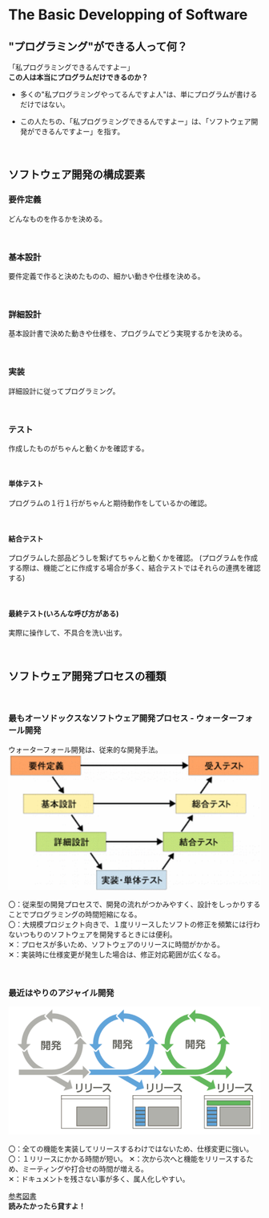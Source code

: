 # The Basic Developping of Software

## "プログラミング"ができる人って何？  

「私プログラミングできるんですよー」  
**この人は本当にプログラムだけできるのか？**  

- 多くの"私プログラミングやってるんですよ人"は、単にプログラムが書けるだけではない。  

- この人たちの、「私プログラミングできるんですよー」は、「ソフトウェア開発ができるんですよー」を指す。  

<br>

## ソフトウェア開発の構成要素

### 要件定義  

どんなものを作るかを決める。

<br>

### 基本設計  

要件定義で作ると決めたものの、細かい動きや仕様を決める。

<br>

### 詳細設計

基本設計書で決めた動きや仕様を、プログラムでどう実現するかを決める。  

<br>

### 実装

詳細設計に従ってプログラミング。

<br>

### テスト  

作成したものがちゃんと動くかを確認する。  

<br>

#### 単体テスト  

プログラムの１行１行がちゃんと期待動作をしているかの確認。  

<br>

#### 結合テスト  

プログラムした部品どうしを繋げてちゃんと動くかを確認。
(プログラムを作成する際は、機能ごとに作成する場合が多く、結合テストではそれらの連携を確認する)  

<br>

#### 最終テスト(いろんな呼び方がある)  

実際に操作して、不具合を洗い出す。

<br>

## ソフトウェア開発プロセスの種類

<br>

### 最もオーソドックスなソフトウェア開発プロセス - ウォーターフォール開発  

ウォーターフォール開発は、従来的な開発手法。  
![WaterFallModel](./resources/V-model.PNG)  

〇：従来型の開発プロセスで、開発の流れがつかみやすく、設計をしっかりすることでプログラミングの時間短縮になる。  
〇：大規模プロジェクト向きで、１度リリースしたソフトの修正を頻繁には行わないつもりのソフトウェアを開発するときには便利。  
✕：プロセスが多いため、ソフトウェアのリリースに時間がかかる。  
✕：実装時に仕様変更が発生した場合は、修正対応範囲が広くなる。  

<br>

### 最近はやりのアジャイル開発  

![AgileModel](./resources/Agile_model.PNG)  

〇：全ての機能を実装してリリースするわけではないため、仕様変更に強い。  
〇：１リリースにかかる時間が短い。
✕：次から次へと機能をリリースするため、ミーティングや打合せの時間が増える。  
✕：ドキュメントを残さない事が多く、属人化しやすい。  

[参考図書](https://www.amazon.co.jp/%E3%81%9A%E3%81%A3%E3%81%A8%E5%8F%97%E3%81%91%E3%81%9F%E3%81%8B%E3%81%A3%E3%81%9F%E3%82%BD%E3%83%95%E3%83%88%E3%82%A6%E3%82%A7%E3%82%A2%E3%82%A8%E3%83%B3%E3%82%B8%E3%83%8B%E3%82%A2%E3%83%AA%E3%83%B3%E3%82%B0%E3%81%AE%E6%96%B0%E4%BA%BA%E7%A0%94%E4%BF%AE-%E7%AC%AC3%E7%89%88-%E3%82%A8%E3%83%B3%E3%82%B8%E3%83%8B%E3%82%A2%E3%81%AB%E3%81%AA%E3%81%A3%E3%81%9F%E3%82%89%E6%8A%BC%E3%81%95%E3%81%88%E3%81%A6%E3%81%8A%E3%81%8D%E3%81%9F%E3%81%84%E5%9F%BA%E7%A4%8E%E7%9F%A5%E8%AD%98-%E9%A3%AF%E6%9D%91-%E7%B5%90%E9%A6%99%E5%AD%90/dp/4798157562)  
**読みたかったら貸すよ！**

